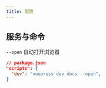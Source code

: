 ```yaml
---
title: 配置
---
```

## 服务与命令
```--open``` 自动打开浏览器
```json {3}
// package.json
"scripts": {
  "dev": "vuepress dev docs --open",
}
```